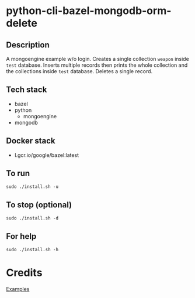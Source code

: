 # python-cli-bazel-mongodb-orm-delete

## Description
A mongoengine example w/o login.
Creates a single collection `weapon`
inside `test` database. Inserts multiple
records then prints the whole
collection and the collections inside
`test` database.
Deletes a single record.

## Tech stack
- bazel
- python
  -   mongoengine
- mongodb

## Docker stack
- l.gcr.io/google/bazel:latest

## To run
`sudo ./install.sh -u`

## To stop (optional)
`sudo ./install.sh -d`

## For help
`sudo ./install.sh -h`

# Credits
[Examples](https://www.tutorialspoint.com/mongoengine/index.htm)
